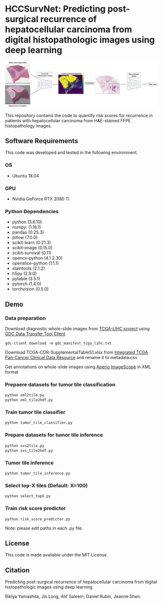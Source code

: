 # HCCSurvNet: Predicting post-surgical recurrence of hepatocellular carcinoma from digital histopathologic images using deep learning  
  
![method_outline](method_outline.png)  

This repository contains the code to quantify risk scores for recurrence in patients with hepatocellular carcinoma from H&E-stained FFPE histopathology images.

## Software Requirements  
This code was developed and tested in the following environment.  
### OS  
- Ubuntu 18.04  
### GPU  
- Nvidia GeForce RTX 2080 Ti  
### Python Dependencies  
- python (3.6.10)  
- numpy: (1.18.1)  
- pandas (0.25.3)  
- pillow (7.0.0)  
- scikit-learn (0.21.3)  
- scikit-image (0.15.0)  
- scikit-survival (0.11)  
- opencv-python (4.1.2.30)  
- openslice-python (1.1.1)  
- staintools (2.1.2)  
- h5py (2.9.0)  
- pytable (3.5.1)  
- pytorch (1.4.0)  
- torchvision (0.5.0)  
  
## Demo  
### Data preparation  
Download diagnostic whole-slide images from [TCGA-LIHC project](https://portal.gdc.cancer.gov/projects/TCGA-LIHC) using [GDC Data Transfer Tool Client](https://gdc.cancer.gov/access-data/gdc-data-transfer-tool)  
```
gdc-client download -m gdc_manifest_tcga_lihc.txt
```
  
Download TCGA-CDR-SupplementalTableS1.xlsx from [Integrated TCGA Pan-Cancer Clinical Data Resource](https://gdc.cancer.gov/about-data/publications/PanCan-Clinical-2018) and rename it to metadata.csv  
  
Get annotations on whole-slide images using [Aperio ImageScope](https://www.leicabiosystems.com/digital-pathology/manage/aperio-imagescope/) in XML format  
  
### Prepaere datasets for tumor tile classification  
```
python xml2tile.py  
python xml_tile2hdf.py  
```
  
### Train tumor tile classifier  
```
python tumor_tile_classifier.py
```
  
### Prepare datasets for tumor tile inference  
```
python svs2tile.py  
python svs_tile2hdf.py  
```
  
### Tumor tile inference  
```
python tumor_tile_inference.py  
```
  
### Select top-X tiles (Default: X=100)  
```
python select_topX.py  
```
  
### Train risk score predictor  
```
python risk_score_predictor.py  
```
  
Note: please edit paths in each .py file.  
  
## License  
This code is made available under the MIT License.  
  
## Citation  
Predicting post-surgical recurrence of hepatocellular carcinoma from digital histopathologic images using deep learning  
  
Rikiya Yamashita, Jin Long, Atif Saleem, Daniel Rubin, Jeanne Shen.  